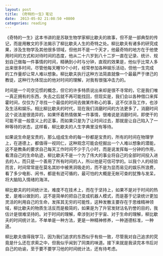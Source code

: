 ```yaml
---
layout: post
title: 《奇特的一生》笔记
date:  2013-05-02 21:08:50 +0800
categories: reading
---
```

《奇特的一生》这本书讲的是苏联生物学家柳比歇夫的故事，但不是一部典型的传记，而是用散文的手法揭示了柳比歇夫人生的奇特之处。柳比歇夫有诸多的研究成果，涉及生物学及其他很多领域，但他并不是一个天才，他最奇特的地方在于他使用时间的方式和对待时间的态度，他从二十六岁到八十二岁一直在记录、统计、规划自己做每一件事情的时间，精确到小时与分钟，直观的效果是，他似乎比常人多出来很多时间，尽管他每天睡10个小时，经常参加各种娱乐活动，但他一生完成的工作量却让常人难以想象。柳比歇夫执行这种方法简直就像一个最最严于律己的教徒，这种行为体现出的他对时间的理解，对我有很强冲击力的。

时间是一个司空见惯的概念，但它的许多特质说出来却是很不寻常的，它是我们唯一真正拥有的东西，失去之后就不再可能找回，但现实是，我们会以各种借口来挥霍时间，仅仅为了寻找一个最佳的时间去做某件称心的事，这不仅涉及工作，也涉及生活和娱乐。相比柳比歇夫的时代，现在我们消磨时间的方法更多了，消磨时间这个说法是很诡异的，如果怀着热情做某一件事情，很难说是消磨时间，即使干的可能不是一般意义上的正事，而如果只是为了让时间过去，那就是让自己陷入了一种等待的状态，这样看，柳比歇夫的人生字典里没有等待。

如果说生命是宝贵的，那么组成生命的每一秒都是宝贵的，所有的时间在物理学上，在道德上，都值得一视同仁，这种观念可能会挖掘出一个人难以想象的潜能，这不是教条的要求自己每天工作时间不少于几小时，而是说发挥每一分钟的作用，看清自己的生命轨迹，柳比歇夫不是一个为了伟大的事业将自己的全部时间投入进去的人，而只是一个善用了所有时间的人，所以他是可信可学的。以我个人的经验而言，时间常常是在莫名其妙中被黑洞吸走的，而不是为显而易见的娱乐所浪费，看了多少电影、闲书，都是有迹可循的，最可怕的大概是无帐可查的犹豫与发呆，将大脑陷入情绪的海洋。

柳比歇夫的时间统计法，难度不在技术上，而在于坚持上，如果不是对于时间的热爱，是难以做到的，这不是简单的把自己变成机器人模式，而是基于记录统计更加灵活的利用自己的生命，发挥其无穷的可能性，这种发散主要存在于思维精神领域，柳比歇夫的物质生活反而是极简的，如果是为了升官发财沽名钓誉的目的，我估计是很难坚持的。对于时间的理解，牵涉到对于宇宙、对于生命的理解，柳比歇夫的时间统计法，不单单是一种方法，更是一种精神修养，一种道德标准，一种道。

柳比歇夫值得我学习，因为我们追求的东西似乎有些一致，尽管我对自己追求的究竟是什么还在求索之中，但我似乎闻到了同类的味道。接下来就是我读完本书后对自己的劝谕，至于要不要学习他的时间统计法，还有待考虑。
